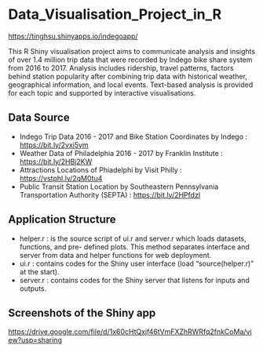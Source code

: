 # Data_Visualisation_Project_in_R

https://tinghsu.shinyapps.io/indegoapp/

This R Shiny visualisation project aims to communicate analysis and insights of over 1.4 million trip data that were recorded by Indego bike share system from 2016 to 2017.
Analysis includes ridership, travel patterns, factors behind station popularity after combining trip data with historical weather, geographical information, and local events. 
Text-based analysis is provided for each topic and supported by interactive visualisations.



## Data Source

- Indego Trip Data 2016 - 2017 and Bike Station Coordinates by Indego : https://bit.ly/2vxi5ym
- Weather Data of Philadelphia 2016 - 2017 by Franklin Institute : https://bit.ly/2HBj2KW 
- Attractions Locations of Phiadelphi by Visit Philly : https://vstphl.ly/2qM0tu4 
- Public Transit Station Location by Southeastern Pennsylvania Transportation Authority (SEPTA) : https://bit.ly/2HPfdzl

## Application Structure

- helper.r : is the source script of ui.r and server.r which loads datasets, functions, and pre-
defined plots. This method separates interface and server from data and helper functions
for web deployment.
- ui.r : contains codes for the Shiny user interface (load “source(helper.r)” at the start).
- server.r : contains codes for the Shiny server that listens for inputs and outputs.

## Screenshots of the Shiny app

https://drive.google.com/file/d/1x60cHtQxjf46tVmFXZhRWRfq2fnkCoMa/view?usp=sharing
